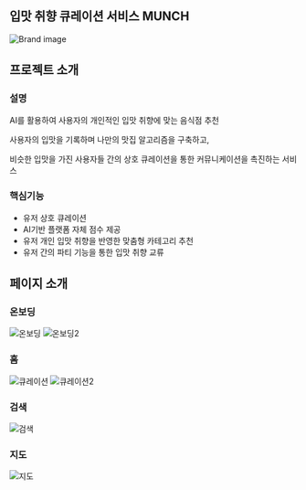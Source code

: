 ## 입맛 취향 큐레이션 서비스 MUNCH
![Brand image](https://github.com/vlmbuyd/MUNCH/assets/157789110/20f2959a-c3e0-413d-a7ef-2e27796a5ede)


## 프로젝트 소개

### 설명
AI를 활용하여 사용자의 개인적인 입맛 취향에 맞는 음식점 추천


사용자의 입맛을 기록하며 나만의 맛집 알고리즘을 구축하고,


비슷한 입맛을 가진 사용자들 간의 상호 큐레이션을 통한 커뮤니케이션을 촉진하는 서비스


### 핵심기능
+ 유저 상호 큐레이션
+ AI기반 플랫폼 자체 점수 제공
+ 유저 개인 입맛 취향을 반영한 맞춤형 카테고리 추천
+ 유저 간의 파티 기능을 통한 입맛 취향 교류



## 페이지 소개

### 온보딩
![온보딩](https://github.com/vlmbuyd/MUNCH/assets/157789110/76801f89-6fcb-4d3d-bd2b-d9d129e9790a)
![온보딩2](https://github.com/vlmbuyd/MUNCH/assets/157789110/758ba28a-7288-49bb-9f54-e16d4f5ca2ac)

### 홈
![큐레이션](https://github.com/vlmbuyd/MUNCH/assets/157789110/9298591c-2182-405b-b45c-1d8aaf35fff3)
![큐레이션2](https://github.com/vlmbuyd/MUNCH/assets/157789110/5acdbc1c-7642-4cc6-93b2-0ad55ec1a73d)

### 검색
![검색](https://github.com/vlmbuyd/MUNCH/assets/157789110/98cff03b-a96f-48ea-908f-ad9164a3a50d)

### 지도
![지도](https://github.com/vlmbuyd/MUNCH/assets/157789110/19614f19-7721-4387-836e-6508c66b1f45)

